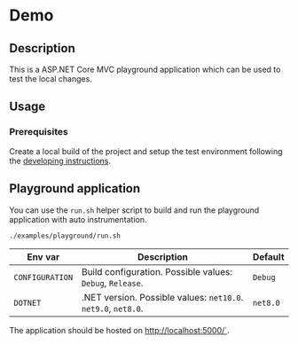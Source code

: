 # Demo

## Description

This is a ASP.NET Core MVC playground application which can be used
to test the local changes.

## Usage

### Prerequisites

Create a local build of the project
and setup the test environment
following the [developing instructions](../../docs/developing.md).

## Playground application

You can use the `run.sh` helper script to build
and run the playground application with auto instrumentation.

```sh
./examples/playground/run.sh
```

| Env var         | Description                                                   | Default  |
|-----------------|---------------------------------------------------------------|----------|
| `CONFIGURATION` | Build configuration. Possible values: `Debug`, `Release`.     | `Debug`  |
| `DOTNET`        | .NET version. Possible values: `net10.0`. `net9.0`, `net8.0`. | `net8.0` |

The application should be hosted on <http://localhost:5000/`>.

